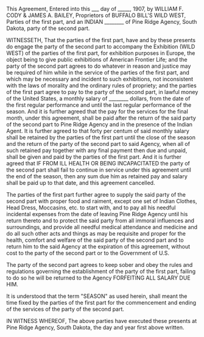 This Agreement, Entered into this ___ day of _____, 1907, by WILLIAM F. CODY & JAMES A. BAILEY, Proprietors of BUFFALO BILL'S WILD WEST, Parties of the first part, and an INDIAN ________ of Pine Ridge Agency, South Dakota, party of the second part.

WITNESSETH, That the parties of the first part, have and by these presents do engage the party of the second part to accompany the Exhibition (WILD WEST) of the parties of the first part, for exhibition purposes in Europe, the object being to give public exhibitions of American Frontier Life; and the party of the second part agrees to do whatever in reason and justice may be required of him while in the service of the parties of the first part, and which may be necessary and incident to such exhibitions, not inconsistent with the laws of morality and the ordinary rules of propriety; and the parties of the first part agree to pay to the party of the second part, in lawful money of the United States, a monthly salary of ________ dollars, from the date of the first regular performance and until the last regular performance of the season. And it is further agreed that the pay for the services for the final month, under this agreement, shall be paid after the return of the said party of the second part to Pine Ridge Agency and in the presence of the Indian Agent. It is further agreed to that forty per centum of said monthly salary shall be retained by the parties of the first part until the close of the season and the return of the party of the second part to said Agency, when all of such retained pay together with any final payment then due and unpaid, shall be given and paid by the parties of the first part. And it is further agreed that IF FROM ILL HEALTH OR BEING INCAPACITATED the party of the second part shall fail to continue in service under this agreement until the end of the season, then any sum due him as retained pay and salary shall be paid up to that date, and this agreement cancelled.

The parties of the first part further agree to supply the said party of the second part with proper food and raiment, except one set of Indian Clothes, Head Dress, Moccasins, etc. to start with, and to pay all his needful incidental expenses from the date of leaving Pine Ridge Agency until his return thereto and to protect the said party from all immoral influences and surroundings, and provide all needful medical attendance and medicine and do all such other acts and things as may be requisite and proper for the health, comfort and welfare of the said party of the second part and to return him to the said Agency at the expiration of this agreement, without cost to the party of the second part or to the Government of U.S.

The party of the second part agrees to keep sober and obey the rules and regulations governing the establishment of the party of the first part, failing to do so he will be returned to the Agency FORFEITING ALL SALARY DUE HIM.

It is understood that the term "SEASON" as used herein, shall meant the time fixed by the parties of the first part for the commencement and ending of the services of the party of the second part.

IN WITNESS WHEREOF, The above parties have executed these presents at Pine Ridge Agency, South Dakota, the day and year first above written.